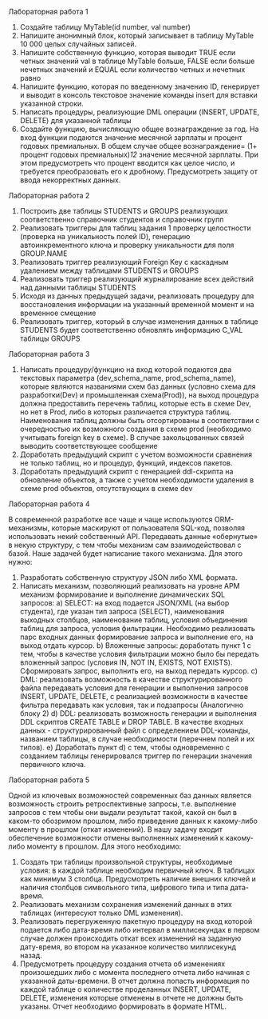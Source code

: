 Лабораторная работа 1

1. Создайте таблицу MyTable(id number, val number)
2. Напишите анонимный блок, который записывает в таблицу MyTable 10 000 целых случайных записей.
3. Напишите собственную функцию, которая выводит TRUE если четных значений val в таблице MyTable больше, FALSE если больше нечетных значений и EQUAL если количество четных и нечетных равно
4. Напишите функцию, которая по введенному значению ID, генерирует и выводит в консоль текстовое значение команды insert для вставки указанной строки.
5. Написать процедуры, реализующие DML операции (INSERT, UPDATE, DELETE) для указанной таблицы
6. Создайте функцию, вычисляющую общее вознаграждение за год. На вход функции подаются значение месячной зарплаты и процент годовых премиальных. В общем случае общее вознаграждение= (1+ процент годовых премиальных)*12* значение месячной зарплаты. При этом предусмотреть что процент вводится как целое число, и требуется преобразовать его к дробному. Предусмотреть защиту от ввода некорректных данных.



Лабораторная работа 2 

1. Построить две таблицы STUDENTS и GROUPS реализующих соответственно справочник студентов и справочник групп
2. Реализовать триггеры для таблиц задания 1 проверку целостности (проверка на уникальность полей ID), генерацию автоинкрементного ключа и проверку уникальности для поля GROUP.NAME
3. Реализовать триггер реализующий Foreign Key с каскадным удалением между таблицами STUDENTS и GROUPS
4. Реализовать триггер реализующий журналирование всех действий над данными таблицы STUDENTS
5. Исходя из данных предыдущей задачи, реализовать процедуру для восстановления информации на указанный временной момент и на временное смещение
6. Реализовать триггер, который в случае изменения данных в таблице STUDENTS будет соответственно обновлять информацию C_VAL таблицы GROUPS


Лабораторная работа 3

1. Написать процедуру/функцию на вход которой подаются два текстовых параметра (dev_schema_name, prod_schema_name), которые являются названиями схем баз данных (условно схема для разработки(Dev) и промышленная схема(Prod)),
на выход процедура должна предоставить перечень таблиц, которые есть в схеме Dev, но нет в Prod, либо в которых различается структура таблиц.
Наименования таблиц должны быть отсортированы в соответствии с очередностью их возможного создания в схеме prod (необходимо учитывать foreign key в схеме). В случае закольцованных связей выводить соответствующее сообщение
2. Доработать предыдущий скрипт с учетом возможности сравнения не только таблиц, но и процедур, функций, индексов пакетов.
3. Доработать предыдущий скрипт с генерацией ddl-скрипта на обновление объектов, а также с учетом необходимости удаления в схеме prod объектов, отсутствующих в схеме dev


Лабораторная работа 4

В современной разработке все чаще и чаще используются ORM-механизмы, которые маскируют от пользователя SQL-код, позволяя использовать некий собственный API. Передавать данные «обернутые» в некую структуру, с тем чтобы механизм сам взаимодействовал с базой. 
Наше задачей будет написание такого механизма. Для этого нужно:
1. Разработать собственную структуру JSON либо XML формата.
2. Написать механизм, позволяющий реализовать на уровне АРМ механизм формирование и выполнение динамических SQL запросов:
	a) SELECT: на вход подается JSON/XML (на выбор студента), где указан тип запроса (SELECT), наименования выходных столбцов, наименование таблиц, условия объединения таблиц для запроса, условия фильтрации. Необходимо реализовать парс входных данных формирование запроса и выполнение его, на выход отдать курсор.
	b) Вложенные запросы: доработать пункт 1 с тем, чтобы в качестве условия фильтрации можно было бы передать вложенный запрос (условия IN, NOT IN, EXISTS, NOT EXISTS). Сформировать запрос, выполнить его, на выход передать курсор.
	c) DML: реализовать возможность в качестве структурированного файла передавать условия для генерации и выполнения запросов INSERT, UPDATE, DELETE, с реализацией возможности в качестве фильтра передавать как условия, так и подзапросы (Аналогично блоку 2)
	d) DDL: реализовать возможность генерации и выполнения DDL скриптов CREATE TABLE и DROP TABLE. В качестве входных данных - структурированный файл с определением DDL-команды, названием таблицы, в случае необходимости (перечнем полей и их типов).
	e) Доработать пункт d) с тем, чтобы одновременно с созданием таблицы генерировался триггер по генерации значения первичного ключа. 


Лабораторная работа 5

Одной из ключевых возможностей современных баз данных является возможность строить ретроспективные запросы, т.е. выполнение запросов с тем чтобы они выдали результат такой, какой он был в каком-то обозримом прошлом, либо приведение данных к какому-либо моменту в прошлом (откат изменений). 
В нашу задачу входит обеспечение возможности отмены выполненных изменений к какому-либо моменту в прошлом. Для этого необходимо: 
1. Создать три таблицы произвольной структуры, необходимые условия: в каждой таблице необходим первичный ключ. В таблицах как минимум 3 столбца. Предусмотреть наличие внешних ключей и наличия столбцов символьного типа, цифрового типа и типа дата-время.
2. Реализовать механизм сохранения изменений данных в этих таблицах (интересуют только DML изменения).
3. Реализовать перегруженную пакетную процедуру на вход которой подается либо дата-время либо интервал в миллисекундах в первом случае должен происходить откат всех изменений на заданную дату-время, во втором на указанное количество миллисекунд назад.
4. Предусмотреть процедуру создания отчета об изменениях произошедших либо с момента последнего отчета либо начиная с указанной даты-времени. В отчет должна попасть информация по каждой таблице о  количестве проделанных INSERT, UPDATE, DELETE, изменения которые отменены в отчете не должны быть указаны. Отчет необходимо формировать в формате HTML.

